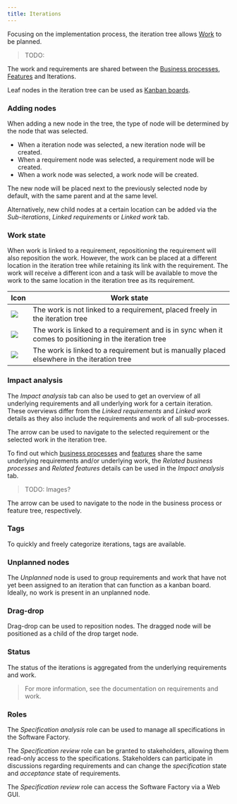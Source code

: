 ```yaml
---
title: Iterations
---
```


Focusing on the implementation process, the iteration tree allows [Work](work) to be planned.

> TODO:

The work and requirements are shared between the [Business processes](business_processes), [Features](features) and Iterations.

Leaf nodes in the iteration tree can be used as [Kanban boards](kanban_board).

### Adding nodes

When adding a new node in the tree, the type of node will be determined by the node that was selected. 
- When a iteration node was selected, a new iteration node will be created. 
- When a requirement node was selected, a requirement node will be created.
- When a work node was selected, a work node will be created.

The new node will be placed next to the previously selected node by default, with the same parent and at the same level.

Alternatively, new child nodes at a certain location can be added via the *Sub-iterations*, *Linked requirements* or *Linked work* tab.

### Work state

When work is linked to a requirement, repositioning the requirement will also reposition the work. However, the work can be placed at a different location in the iteration tree while retaining its link with the requirement. The work will receive a different icon and a task will be available to move the work to the same location in the iteration tree as its requirement.

| Icon | Work state |
| ---- | ---------- |
| ![](assets/icons8-briefcase_blue.svg)| The work is not linked to a requirement, placed freely in the iteration tree |
| ![](assets/icons8-briefcase-blue-linked-orange.svg) | The work is linked to a requirement and is in sync when it comes to positioning in the iteration tree |
| ![](assets/icons8-briefcase-blue-warn-orange.svg) | The work is linked to a requirement but is manually placed elsewhere in the iteration tree |

### Impact analysis

The *Impact analysis* tab can also be used to get an overview of all underlying requirements and all underlying work for a certain iteration. These overviews differ from the *Linked requirements* and *Linked work* details as they also include the requirements and work of all sub-processes.

The arrow can be used to navigate to the selected requirement or the selected work in the iteration tree.

To find out which [business processes](business_processes) and [features](features) share the same underlying requirements and/or underlying work, the *Related business processes* and *Related features* details can be used in the *Impact analysis* tab.

> TODO: Images?

The arrow can be used to navigate to the node in the business process or feature tree, respectively.

### Tags

To quickly and freely categorize iterations, tags are available.

### Unplanned nodes

The *Unplanned* node is used to group requirements and work that have not yet been assigned to an iteration that can function as a kanban board. Ideally, no work is present in an unplanned node.

### Drag-drop

Drag-drop can be used to reposition nodes. The dragged node will be positioned as a child of the drop target node.

### Status

The status of the iterations is aggregated from the underlying requirements and work. 

> For more information, see the documentation on requirements and work.

### Roles

The *Specification analysis* role can be used to manage all specifications in the Software Factory.

The *Specification review* role can be granted to stakeholders, allowing them read-only access to the specifications. Stakeholders can participate in discussions regarding requirements and can change the *specification* state and *acceptance* state of requirements.

The *Specification review* role can access the Software Factory via a Web GUI.